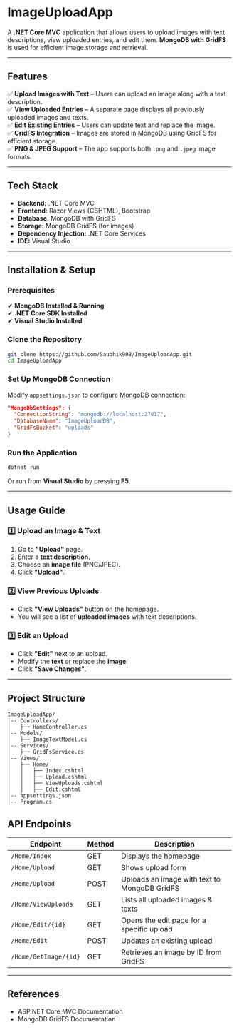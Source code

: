 # **ImageUploadApp**  

A **.NET Core MVC** application that allows users to upload images with text descriptions, view uploaded entries, and edit them. **MongoDB with GridFS** is used for efficient image storage and retrieval.

---

## **Features**  

✅ **Upload Images with Text** – Users can upload an image along with a text description.  
✅ **View Uploaded Entries** – A separate page displays all previously uploaded images and texts.  
✅ **Edit Existing Entries** – Users can update text and replace the image.  
✅ **GridFS Integration** – Images are stored in MongoDB using GridFS for efficient storage.  
✅ **PNG & JPEG Support** – The app supports both `.png` and `.jpeg` image formats.    

---

## **Tech Stack**  

- **Backend:** .NET Core MVC  
- **Frontend:** Razor Views (CSHTML), Bootstrap  
- **Database:** MongoDB with GridFS  
- **Storage:** MongoDB GridFS (for images)  
- **Dependency Injection:** .NET Core Services  
- **IDE:** Visual Studio  

---

## **Installation & Setup**  

### **Prerequisites**  
✔ **MongoDB Installed & Running**  
✔ **.NET Core SDK Installed**  
✔ **Visual Studio Installed**  

### **Clone the Repository**  
```sh
git clone https://github.com/Saubhik998/ImageUploadApp.git
cd ImageUploadApp
```

### **Set Up MongoDB Connection**  
Modify `appsettings.json` to configure MongoDB connection:  
```json
"MongoDbSettings": {
  "ConnectionString": "mongodb://localhost:27017",
  "DatabaseName": "ImageUploadDB",
  "GridFsBucket": "uploads"
}
```

### **Run the Application**  
```sh
dotnet run
```
Or run from **Visual Studio** by pressing **F5**.  

---

## **Usage Guide**  

### **1️⃣ Upload an Image & Text**  
1. Go to **"Upload"** page.  
2. Enter a **text description**.  
3. Choose an **image file** (PNG/JPEG).  
4. Click **"Upload"**.  

### **2️⃣ View Previous Uploads**  
- Click **"View Uploads"** button on the homepage.  
- You will see a list of **uploaded images** with text descriptions.  

### **3️⃣ Edit an Upload**  
- Click **"Edit"** next to an upload.  
- Modify the **text** or replace the **image**.  
- Click **"Save Changes"**.  

---

## **Project Structure**  

```
ImageUploadApp/
│-- Controllers/
│   ├── HomeController.cs
│-- Models/
│   ├── ImageTextModel.cs
│-- Services/
│   ├── GridFsService.cs
│-- Views/
│   ├── Home/
│   │   ├── Index.cshtml
│   │   ├── Upload.cshtml
│   │   ├── ViewUploads.cshtml
│   │   ├── Edit.cshtml
│-- appsettings.json
│-- Program.cs

```

## **API Endpoints**  

| **Endpoint**            | **Method** | **Description**                                  
|-------------------------|------------|-----------------------------------------------
| `/Home/Index`           | GET        | Displays the homepage                           
| `/Home/Upload`          | GET        | Shows upload form                               
| `/Home/Upload`          | POST       | Uploads an image with text to MongoDB GridFS   
| `/Home/ViewUploads`     | GET        | Lists all uploaded images & texts              
| `/Home/Edit/{id}`       | GET        | Opens the edit page for a specific upload      
| `/Home/Edit`            | POST       | Updates an existing upload                     
| `/Home/GetImage/{id}`   | GET        | Retrieves an image by ID from GridFS           

---

## **References**
- ASP.NET Core MVC Documentation
- MongoDB GridFS Documentation






